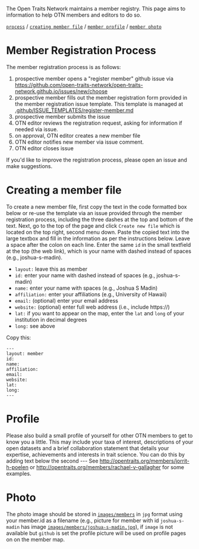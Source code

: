 The Open Traits Network maintains a member registry. This page aims to information to help OTN members and editors to do so.

[`process`](#member-registration-process) / [`creating member file`](#creating-a-member-file) / [`member profile`](#profile) / [`member photo`](#photo) 


# Member Registration Process

The member registration process is as follows:

1. prospective member opens a "register member" github issue via https://github.com/open-traits-network/open-traits-network.github.io/issues/new/choose
2. prospective member fills out the member registration form provided in the member registration issue template. This template is managed at [.github/ISSUE_TEMPLATES/register-member.md](../../../tree/master/.github/ISSUE_TEMPLATE/register-member.md) 
3. prospective member submits the issue
4. OTN editor reviews the registration request, asking for information if needed via issue.
5. on approval, OTN editor creates a new member file 
6. OTN editor notifies new member via issue comment. 
7. OTN editor closes issue

If you'd like to improve the registration process, please open an issue and make suggestions. 

# Creating a member file

To create a new member file, first copy the text in the code formatted box below or re-use the template via an issue provided through the member registration process, including the three dashes at the top and bottom of the text. Next, go to the top of the page and click `Create new file` which is located on the top right, second menu down. Paste the copied text into the large textbox and fill in the information as per the instructions below. Leave a space after the colon on each line. Enter the same `id` in the small textfield at the top (the web link), which is your name with dashed instead of spaces (e.g., joshua-s-madin).

- `layout:` leave this as member
- `id:` enter your name with dashed instead of spaces (e.g., joshua-s-madin)
- `name:` enter your name with spaces (e.g., Joshua S Madin)
- `affiliation:` enter your affiliations (e.g., University of Hawaii)
- `email:` (optional) enter your email address
- `website:` (optional) enter full web address (i.e., include https://)
- `lat:` if you want to appear on the map, enter the `lat` and `long` of your institution in decimal degrees
- `long:` see above

Copy this:

```
---
layout: member
id: 
name: 
affiliation: 
email: 
website: 
lat: 
long: 
---
```
# Profile
Please also build a small profile of yourself for other OTN members to get to know you a little. This may include your taxa of interest, descriptions of your open datasets and a brief collaboration statement that details your expertise, achievements and interests in trait science. You can do this by adding text below the second --- 
See http://opentraits.org/members/jorrit-h-poelen or http://opentraits.org/members/rachael-v-gallagher for some examples. 

# Photo
The photo image should be stored in [`images/members`](images/members) in ```jpg``` format using your member.id as a filename (e.g., picture for member with id ```joshua-s-madin``` has image [`images/members/joshua-s-madin.jpg`](images/members/joshua-s-madin.jpg)), if `image` is not available but `github` is set the profile picture will be used on profile pages on on the member map.

